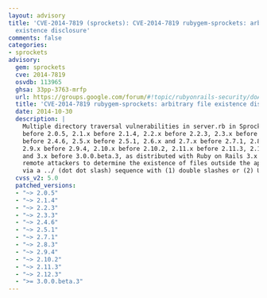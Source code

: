 ```yaml
---
layout: advisory
title: 'CVE-2014-7819 (sprockets): CVE-2014-7819 rubygem-sprockets: arbitrary file
  existence disclosure'
comments: false
categories:
- sprockets
advisory:
  gem: sprockets
  cve: 2014-7819
  osvdb: 113965
  ghsa: 33pp-3763-mrfp
  url: https://groups.google.com/forum/#!topic/rubyonrails-security/doAVp0YaTqY
  title: 'CVE-2014-7819 rubygem-sprockets: arbitrary file existence disclosure'
  date: 2014-10-30
  description: |
    Multiple directory traversal vulnerabilities in server.rb in Sprockets
    before 2.0.5, 2.1.x before 2.1.4, 2.2.x before 2.2.3, 2.3.x before 2.3.3, 2.4.x
    before 2.4.6, 2.5.x before 2.5.1, 2.6.x and 2.7.x before 2.7.1, 2.8.x before 2.8.3,
    2.9.x before 2.9.4, 2.10.x before 2.10.2, 2.11.x before 2.11.3, 2.12.x before 2.12.3,
    and 3.x before 3.0.0.beta.3, as distributed with Ruby on Rails 3.x and 4.x, allow
    remote attackers to determine the existence of files outside the application root
    via a ../ (dot dot slash) sequence with (1) double slashes or (2) URL encoding.
  cvss_v2: 5.0
  patched_versions:
  - "~> 2.0.5"
  - "~> 2.1.4"
  - "~> 2.2.3"
  - "~> 2.3.3"
  - "~> 2.4.6"
  - "~> 2.5.1"
  - "~> 2.7.1"
  - "~> 2.8.3"
  - "~> 2.9.4"
  - "~> 2.10.2"
  - "~> 2.11.3"
  - "~> 2.12.3"
  - ">= 3.0.0.beta.3"
---
```


